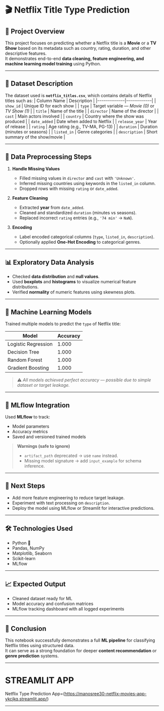 
# 🎬 Netflix Title Type Prediction

## 📘 Project Overview
This project focuses on predicting whether a Netflix title is a **Movie** or a **TV Show** based on its metadata such as country, rating, duration, and other descriptive features.  
It demonstrates end-to-end **data cleaning, feature engineering, and machine learning model training** using Python.

---

## 📂 Dataset Description
The dataset used is **`netflix_titles.csv`**, which contains details of Netflix titles such as:
| Column Name | Description |
|--------------|-------------|
| `show_id` | Unique ID for each show |
| `type` | Target variable — *Movie (0)* or *TV Show (1)* |
| `title` | Name of the title |
| `director` | Name of the director |
| `cast` | Main actors involved |
| `country` | Country where the show was produced |
| `date_added` | Date when added to Netflix |
| `release_year` | Year of release |
| `rating` | Age rating (e.g., TV-MA, PG-13) |
| `duration` | Duration (minutes or seasons) |
| `listed_in` | Genre categories |
| `description` | Short summary of the show/movie |

---

## 🧹 Data Preprocessing Steps
1. **Handle Missing Values**
   - Filled missing values in `director` and `cast` with `'Unknown'`.
   - Inferred missing countries using keywords in the `listed_in` column.
   - Dropped rows with missing `rating` or `date_added`.

2. **Feature Cleaning**
   - Extracted **year** from `date_added`.
   - Cleaned and standardized `duration` (minutes vs seasons).
   - Replaced incorrect `rating` entries (e.g., `'74 min'` → `NaN`).

3. **Encoding**
   - Label encoded categorical columns (`type`, `listed_in`, `description`).
   - Optionally applied **One-Hot Encoding** to categorical genres.

---

## 📊 Exploratory Data Analysis
- Checked **data distribution** and **null values**.
- Used **boxplots** and **histograms** to visualize numerical feature distributions.
- Verified **normality** of numeric features using skewness plots.

---

## 🤖 Machine Learning Models
Trained multiple models to predict the `type` of Netflix title:

| Model | Accuracy |
|--------|-----------|
| Logistic Regression | 1.000 |
| Decision Tree | 1.000 |
| Random Forest | 1.000 |
| Gradient Boosting | 1.000 |

> ⚠️ *All models achieved perfect accuracy — possible due to simple dataset or target leakage.*

---

## 🧪 MLflow Integration
Used **MLflow** to track:
- Model parameters  
- Accuracy metrics  
- Saved and versioned trained models  

> **Warnings (safe to ignore)**  
> - `artifact_path` deprecated → use `name` instead.  
> - Missing model signature → add `input_example` for schema inference.

---

## 🧩 Next Steps
- Add more feature engineering to reduce target leakage.  
- Experiment with text processing on `description`.  
- Deploy the model using MLflow or Streamlit for interactive predictions.

---

## 🛠️ Technologies Used
- Python 🐍  
- Pandas, NumPy  
- Matplotlib, Seaborn  
- Scikit-learn  
- MLflow  

---

## 📈 Expected Output
- Cleaned dataset ready for ML  
- Model accuracy and confusion matrices  
- MLflow tracking dashboard with all logged experiments  

---

## 🏁 Conclusion
This notebook successfully demonstrates a full **ML pipeline** for classifying Netflix titles using structured data.  
It can serve as a strong foundation for deeper **content recommendation** or **genre prediction** systems.

---

# STREAMLIT APP
Netflix Type Prediction App=(https://manosree30-netflix-movies-app-ykcjkq.streamlit.app/)

---